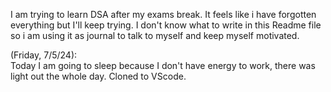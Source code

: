 I am trying to learn DSA after my exams break.
It feels like i have forgotten everything but I'll keep trying.
I don't know what to write in this Readme file so i am using it as journal to talk to myself and keep myself motivated.


(Friday, 7/5/24):  
                    Today I am going to sleep because I don't have energy to work, there was light out the whole day.
                    Cloned to VScode.
